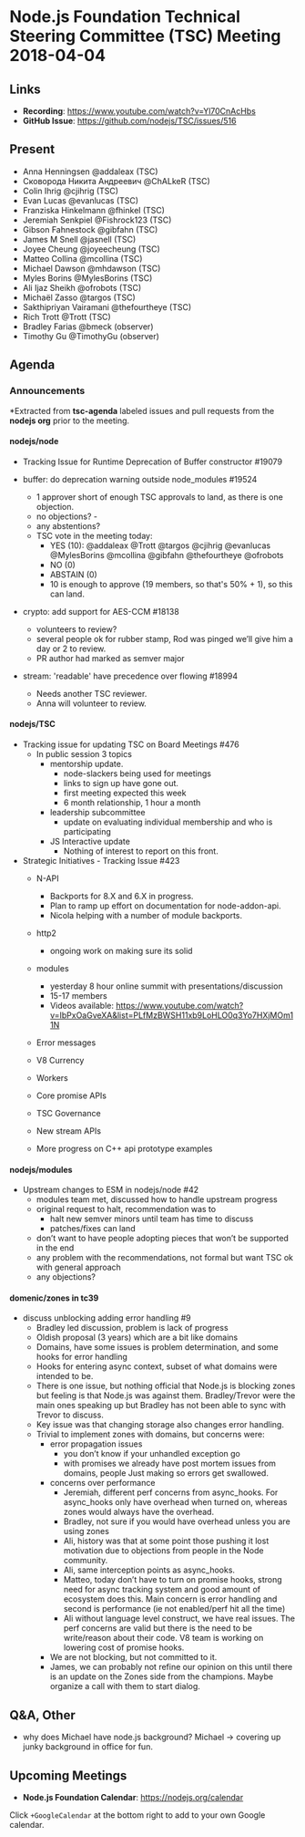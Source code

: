 # Node.js Foundation Technical Steering Committee (TSC) Meeting 2018-04-04

## Links

* **Recording**:  https://www.youtube.com/watch?v=Yl70CnAcHbs
* **GitHub Issue**: https://github.com/nodejs/TSC/issues/516

## Present

* Anna Henningsen @addaleax (TSC)
* Сковорода Никита Андреевич @ChALkeR (TSC)
* Colin Ihrig @cjihrig (TSC)
* Evan Lucas @evanlucas (TSC)
* Franziska Hinkelmann @fhinkel (TSC)
* Jeremiah Senkpiel @Fishrock123 (TSC)
* Gibson Fahnestock @gibfahn (TSC)
* James M Snell @jasnell (TSC)
* Joyee Cheung @joyeecheung (TSC)
* Matteo Collina @mcollina (TSC)
* Michael Dawson @mhdawson (TSC)
* Myles Borins @MylesBorins (TSC)
* Ali Ijaz Sheikh @ofrobots (TSC)
* Michaël Zasso @targos (TSC)
* Sakthipriyan Vairamani @thefourtheye (TSC)
* Rich Trott @Trott (TSC)
* Bradley Farias @bmeck (observer)
* Timothy Gu @TimothyGu (observer)

## Agenda

### Announcements

*Extracted from **tsc-agenda** labeled issues and pull requests from the **nodejs org** prior to the meeting.

#### nodejs/node
* Tracking Issue for Runtime Deprecation of Buffer constructor #19079
* buffer: do deprecation warning outside node_modules #19524
  * 1 approver short of enough TSC approvals to land, as there is one objection.
  * no objections? -
  * any abstentions?
  * TSC vote in the meeting today:
    * YES (10): @addaleax @Trott @targos @cjihrig @evanlucas @MylesBorins @mcollina
        @gibfahn @thefourtheye @ofrobots
    * NO (0)
    * ABSTAIN (0)
    * 10 is enough to approve (19 members, so that's 50% + 1), so this can land.

* crypto: add support for AES-CCM #18138
  * volunteers to review?
  * several people ok for rubber stamp, Rod was pinged we’ll give him a day or 2 to
    review.
  * PR author had marked as semver major

* stream: 'readable' have precedence over flowing #18994
  * Needs another TSC reviewer.
  * Anna will volunteer to review.

#### nodejs/TSC
* Tracking issue for updating TSC on Board Meetings #476
  * In public session 3 topics
    * mentorship update.
      * node-slackers being used for meetings
      * links to sign up have gone out.
      * first meeting expected this week
      * 6 month relationship, 1 hour a month
    * leadership subcommittee
      * update on evaluating individual membership and who is participating
    * JS Interactive update
      * Nothing of interest to report on this front.
* Strategic Initiatives - Tracking Issue #423
  * N-API
    * Backports for 8.X and 6.X in progress.
    * Plan to ramp up effort on documentation for node-addon-api.
    * Nicola helping with a number of module backports.
  * http2
    * ongoing work on making sure its solid
  * modules
    * yesterday 8 hour online summit with presentations/discussion
    * 15-17 members
    * Videos available: https://www.youtube.com/watch?v=IbPxOaGveXA&list=PLfMzBWSH11xb9LoHLO0q3Yo7HXjMOm11N

  * Error messages
  * V8 Currency
  * Workers
  * Core promise APIs
  * TSC Governance
  * New stream APIs
  * More progress on C++ api prototype examples

#### nodejs/modules
* Upstream changes to ESM in nodejs/node #42
  * modules team met, discussed how to handle upstream progress
  * original request to halt, recommendation was to
    * halt new semver minors until team has time to discuss
    * patches/fixes can land
  * don’t want to have people adopting pieces that won’t be supported in the end
  * any problem with the recommendations, not formal but want TSC ok with general approach
  * any objections?

#### domenic/zones in tc39
* discuss unblocking adding error handling #9
  * Bradley led discussion, problem is lack of progress
  * Oldish proposal (3 years) which are a bit like domains
  * Domains, have some issues is problem determination, and some hooks for error handling
  * Hooks for entering async context, subset of what domains were intended to be.
  * There is one issue, but nothing official that Node.js is blocking zones but feeling is that
    Node.js was against them. Bradley/Trevor were the main ones speaking up but Bradley
    has not been able to sync with Trevor to discuss.
  * Key issue was that changing storage also changes error handling.
  * Trivial to implement zones with domains, but concerns were:
    * error propagation issues
      * you don’t know if your unhandled exception go
      * with promises we already have post mortem issues from domains, people
        Just making so errors get swallowed.
    * concerns over performance
      * Jeremiah, different perf concerns from async_hooks.  For async_hooks only
        have overhead when turned on, whereas zones would always have the overhead.
      * Bradley, not sure if you would have overhead unless you are using zones
      * Ali, history was that at some point those pushing it lost motivation due to objections
        from people in the Node community.
      * Ali, same interception points as async_hooks.
      * Matteo, today don’t have to turn on promise hooks, strong need for async tracking
        system and good amount of ecosystem does this. Main concern is error handling
        and second is performance (ie not enabled/perf hit all the time)
      * Ali without language level construct, we have real issues.  The perf concerns are valid
        but there is the need to be write/reason about their code.  V8 team is working on lowering
    cost of promise hooks.
    * We are not blocking, but not committed to it.
    * James, we can probably not refine our opinion on this until there is an update on the Zones
      side from the champions.  Maybe organize a call with them to start dialog.

## Q&A, Other
* why does Michael have node.js background? Michael -> covering up junky background in office for fun.
## Upcoming Meetings

* **Node.js Foundation Calendar**: https://nodejs.org/calendar

Click `+GoogleCalendar` at the bottom right to add to your own Google calendar.
